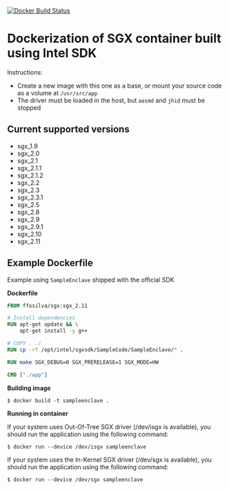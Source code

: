 [![Docker Build Status](https://img.shields.io/docker/build/ffosilva/sgx.svg)](https://hub.docker.com/r/ffosilva/sgx/)

# Dockerization of SGX container built using Intel SDK

Instructions:
* Create a new image with this one as a base, or mount your source code as a volume at `/usr/src/app`
* The driver must be loaded in the host, but `aesmd` and `jhid` must be stopped

## Current supported versions

* sgx_1.9
* sgx_2.0
* sgx_2.1
* sgx_2.1.1
* sgx_2.1.2
* sgx_2.2
* sgx_2.3
* sgx_2.3.1
* sgx_2.5
* sgx_2.8
* sgx_2.9
* sgx_2.9.1
* sgx_2.10
* sgx_2.11

## Example Dockerfile

Example using `SampleEnclave` shipped with the official SDK

**Dockerfile**

```Dockerfile
FROM ffosilva/sgx:sgx_2.11

# Install dependencies
RUN apt-get update && \
    apt-get install -y g++

# COPY . ./
RUN cp -rf /opt/intel/sgxsdk/SampleCode/SampleEnclave/* .

RUN make SGX_DEBUG=0 SGX_PRERELEASE=1 SGX_MODE=HW

CMD ["./app"]

```

**Building image**

```shell
$ docker build -t sampleenclave .
```

**Running in container**

If your system uses Out-Of-Tree SGX driver (/dev/isgx is available), you should run the application using the following command:

```shell
$ docker run --device /dev/isgx sampleenclave
```

If your system uses the In-Kernel SGX driver (/dev/sgx is available), you should run the application using the following command:

```shell
$ docker run --device /dev/sgx sampleenclave
```
